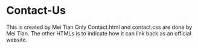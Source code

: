 # Contact-Us
This is created by Mei Tian
Only Contact.html and contact.css are done by Mei Tian. The other HTMLs is to indicate how it can link back as an official website.
